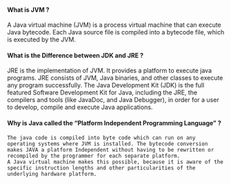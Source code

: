 #### What is JVM ?

  A Java virtual machine (JVM) is a process virtual machine that can execute Java bytecode. Each Java source file is compiled into a bytecode file, which is executed by the JVM.

#### What is the Difference between JDK and JRE ?
  JRE is the implementation of JVM. It provides a platform to execute java programs. JRE consists of JVM, Java binaries, and other classes to execute any program successfully.
  The Java Development Kit (JDK) is the full featured Software Development Kit for Java, including the JRE, the compilers and tools (like JavaDoc, and Java Debugger), in order for a user to develop, compile and execute Java applications.

#### Why is Java called the “Platform Independent Programming Language” ?
    The java code is compiled into byte code which can run on any operating systems where JVM is installed. The bytecode conversion makes JAVA a platform Independent without having to be rewritten or recompiled by the programmer for each separate platform.
    A Java virtual machine makes this possible, because it is aware of the specific instruction lengths and other particularities of the underlying hardware platform.
